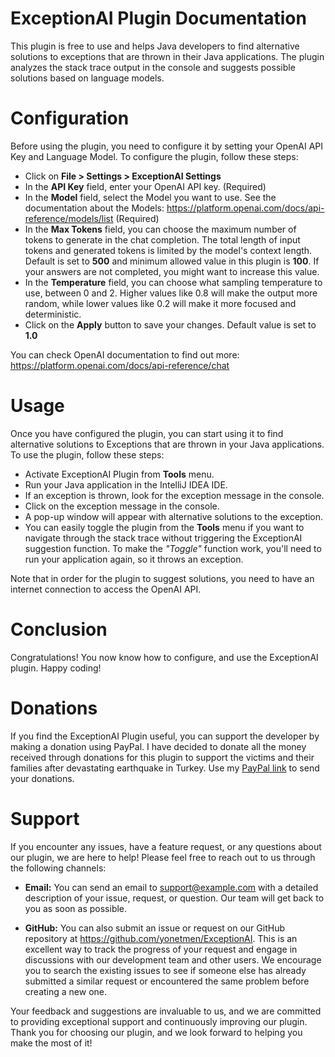 # ExceptionAI Plugin Documentation
This plugin is free to use and helps Java developers to find alternative solutions to exceptions that are thrown in their Java applications. The plugin analyzes the stack trace output in the console and suggests possible solutions based on language models.

# Configuration
Before using the plugin, you need to configure it by setting your OpenAI API Key and Language Model. To configure the plugin, follow these steps:
* Click on **File > Settings > ExceptionAI Settings**</b>
* In the <b>API Key</b> field, enter your OpenAI API key. (Required)
* In the <b>Model</b> field, select the Model you want to use. See the documentation about the Models: https://platform.openai.com/docs/api-reference/models/list (Required)
* In the <b>Max Tokens</b> field, you can choose the maximum number of tokens to generate in the chat completion. The total length of input tokens and generated tokens is limited by the model's context length. Default is set to <b>500</b> and minimum allowed value in this plugin is <b>100</b>. If your answers are not completed, you might want to increase this value.
* In the <b>Temperature</b> field, you can choose what sampling temperature to use, between 0 and 2. Higher values like 0.8 will make the output more random, while lower values like 0.2 will make it more focused and deterministic.
* Click on the <b>Apply</b> button to save your changes. Default value is set to <b>1.0</b>

You can check OpenAI documentation to find out more: https://platform.openai.com/docs/api-reference/chat

# Usage
Once you have configured the plugin, you can start using it to find alternative solutions to Exceptions that are thrown in your Java applications. To use the plugin, follow these steps:</p>
* Activate ExceptionAI Plugin from **Tools** menu.
* Run your Java application in the IntelliJ IDEA IDE.
* If an exception is thrown, look for the exception message in the console.
* Click on the exception message in the console.
* A pop-up window will appear with alternative solutions to the exception.
* You can easily toggle the plugin from the **Tools** menu if you want to navigate through the stack trace without triggering the ExceptionAI suggestion function. To make the *"Toggle"* function work, you'll need to run your application again, so it throws an exception.

Note that in order for the plugin to suggest solutions, you need to have an internet connection to access the OpenAI API.

# Conclusion
Congratulations! You now know how to configure, and use the ExceptionAI plugin. Happy coding!
  
# Donations
If you find the ExceptionAI Plugin useful, you can support the developer by making a donation using PayPal.
I have decided to donate all the money received through donations for this plugin to support the victims and their families after devastating earthquake in Turkey.
Use my <a href="https://www.paypal.com/donate/?business=Z8BCRWQ99B99S&no_recurring=0&item_name=Donations+help+to+support+the+ongoing+development+of+the+ExceptionAI+plugin.&currency_code=USD">PayPal link</a> to send your donations.

# Support

If you encounter any issues, have a feature request, or any questions about our plugin, we are here to help! Please feel free to reach out to us through the following channels:

* <b>Email:</b> You can send an email to support@example.com with a detailed description of your issue, request, or question. Our team will get back to you as soon as possible.

* <b>GitHub:</b> You can also submit an issue or request on our GitHub repository at https://github.com/yonetmen/ExceptionAI. This is an excellent way to track the progress of your request and engage in discussions with our development team and other users. We encourage you to search the existing issues to see if someone else has already submitted a similar request or encountered the same problem before creating a new one.

Your feedback and suggestions are invaluable to us, and we are committed to providing exceptional support and continuously improving our plugin. Thank you for choosing our plugin, and we look forward to helping you make the most of it!